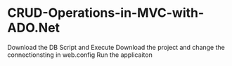 # CRUD-Operations-in-MVC-with-ADO.Net

Download the DB Script and Execute
Download the project and change the connectionsting in web.config
Run the applicaiton
